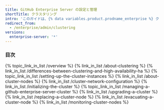 ```yaml
---
title: GitHub Enterprise Server の設定と管理
shortTitle: クラスタリング
intro: 'このガイドは、{% data variables.product.prodname_enterprise %} クラスタリングがあなたの組織によって良いソリューションかを決定するための顧客担当との作業と、クラスタのセットアップについて述べます。'
redirect_from:
  - /enterprise/admin/clustering
versions:
  enterprise-server: '*'
---
```


### 目次

{% topic_link_in_list /overview %}
    {% link_in_list /about-clustering %}
    {% link_in_list /differences-between-clustering-and-high-availability-ha %}
{% topic_link_in_list /setting-up-the-cluster-instances %}
    {% link_in_list /about-cluster-nodes %}
    {% link_in_list /cluster-network-configuration %}
    {% link_in_list /initializing-the-cluster %}
{% topic_link_in_list /managing-a-github-enterprise-server-cluster %}
    {% link_in_list /upgrading-a-cluster %}
    {% link_in_list /replacing-a-cluster-node %}
    {% link_in_list /evacuating-a-cluster-node %}
    {% link_in_list /monitoring-cluster-nodes %}
